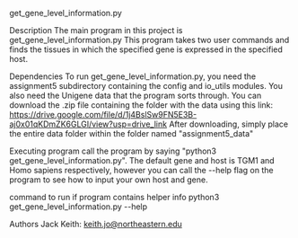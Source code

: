 get_gene_level_information.py

Description
The main program in this project is get_gene_level_information.py
This program takes two user commands and finds the 
tissues in which the specified gene is expressed in the
specified host.


Dependencies
To run get_gene_level_information.py, you need the 
assignment5 subdirectory containing the config and io_utils
modules.
You also need the Unigene data that the program sorts through.
You can download the .zip file containing the folder with the data
using this link: https://drive.google.com/file/d/1j4BslSw9FN5E3B-aj0x01qKDmZK6GLGI/view?usp=drive_link
After downloading, simply place the entire data folder within the folder named "assignment5_data"





Executing program
call the program by saying "python3 get_gene_level_information.py".
The default gene and host is TGM1 and Homo sapiens respectively,
however you can call the --help flag on the program to see how to 
input your own host and gene.




command to run if program contains helper info
python3 get_gene_level_information.py --help

Authors
Jack Keith: keith.jo@northeastern.edu

